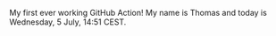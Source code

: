 My first ever working GitHub Action!
My name is Thomas and today is Wednesday, 5 July, 14:51 CEST. 
